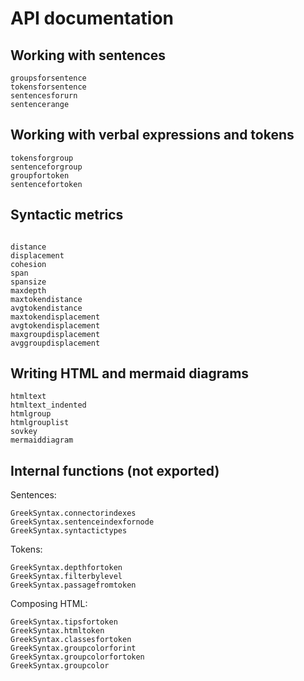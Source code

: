 # API documentation


## Working with sentences

```@docs
groupsforsentence
tokensforsentence
sentencesforurn
sentencerange
```

## Working with verbal expressions and tokens

```@docs
tokensforgroup
sentenceforgroup
groupfortoken
sentencefortoken
```

## Syntactic metrics


```@docs

distance
displacement
cohesion
span
spansize
maxdepth
maxtokendistance
avgtokendistance
maxtokendisplacement
avgtokendisplacement
maxgroupdisplacement
avggroupdisplacement
```


## Writing HTML and mermaid diagrams

```@docs
htmltext
htmltext_indented
htmlgroup
htmlgrouplist
sovkey
mermaiddiagram
```

## Internal functions (not exported)

Sentences:

```@docs
GreekSyntax.connectorindexes
GreekSyntax.sentenceindexfornode
GreekSyntax.syntactictypes
```

Tokens:

```@docs
GreekSyntax.depthfortoken
GreekSyntax.filterbylevel
GreekSyntax.passagefromtoken
```

Composing HTML:

```@docs
GreekSyntax.tipsfortoken
GreekSyntax.htmltoken
GreekSyntax.classesfortoken
GreekSyntax.groupcolorforint
GreekSyntax.groupcolorfortoken
GreekSyntax.groupcolor
```